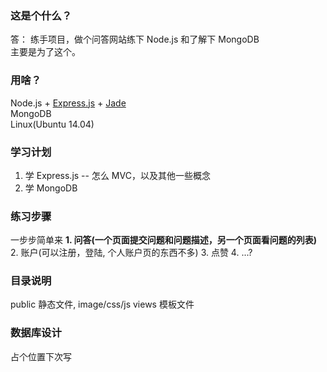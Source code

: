 ### 这是个什么？
答： 练手项目，做个问答网站练下 Node.js 和了解下 MongoDB  
主要是为了这个。   

### 用啥？

Node.js + [Express.js](http://expressjs.com/) + [Jade](http://jade-lang.com/reference/case/)  
MongoDB  
Linux(Ubuntu 14.04)  

### 学习计划
1. 学 Express.js -- 怎么 MVC，以及其他一些概念
2. 学 MongoDB 

### 练习步骤
一步步简单来
__1. 问答(一个页面提交问题和问题描述，另一个页面看问题的列表)__
2. 账户(可以注册，登陆, 个人账户页的东西不多)
3. 点赞
4. ...?


### 目录说明
public 静态文件, image/css/js
views  模板文件

### 数据库设计
占个位置下次写








